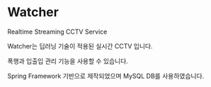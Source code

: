 # Watcher
Realtime Streaming CCTV Service

Watcher는 딥러닝 기술이 적용된 실시간 CCTV 입니다.

폭행과 입출입 관리 기능을 사용할 수 있습니다.

Spring Framework 기반으로 제작되었으며 MySQL DB를 사용하였습니다.

     
  
 
  
